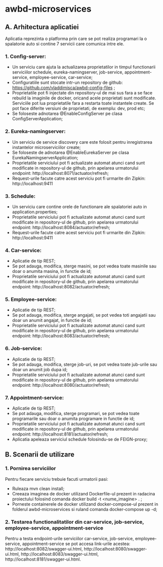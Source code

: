# awbd-microservices
## A.	 Arhitectura aplicatiei

Aplicatia reprezinta o platforma prin care se pot realiza programari la o spalatorie auto si contine 7 servicii care comunica intre ele.

### 1.	Config-server: 
-	Un serviciu care ajuta la actualizarea proprietatilor in timpul functionarii serviciilor schedule, eureka-namingserver, job-service, appointment-service, employee-service, car-service;
-	Configuratiile sunt stocate intr-un repository de github: https://github.com/vladdimisca/awbd-config-files ;
-	Proprietatile pot fi injectate din repository-ul de mai sus fara a se face rebuild la imaginile de docker, oricand acele proprietati sunt modificate. Serviciile pot lua proprietatile fara a restarta toate instantele create. Se pot face diferite versiuni de proprietati, de exemplu: dev, prod etc;
-	Se foloseste adnotarea @EnableConfigServer pe clasa ConfigServerApplication;

### 2.	Eureka-namingserver:
-	Un serviciu de service discovery care este folosit pentru inregistrarea instantelor microserviciilor create;
-	Se foloseste de adnotarea @EnableEurekaServer pe clasa EurekaNamingserverApplication;
-	Proprietatile serviciului pot fi actualizate automat atunci cand sunt modificate in repository-ul de github, prin apelarea urmatorului endpoint: http://localhost:8071/actuator/refresh;
-	Request-urile facute catre acest serviciu pot fi urmarite din Zipkin: http://localhost:9411

### 3.	Schedule:
-	Un serviciu care contine orele de functionare ale spalatoriei auto in application.properties;
-	Proprietatile serviciului pot fi actualizate automat atunci cand sunt modificate in repository-ul de github, prin apelarea urmatorului endpoint: http://localhost:8084/actuator/refresh;
-	Request-urile facute catre acest serviciu pot fi urmarite din Zipkin: http://localhost:9411

### 4.	Car-service:
-	Aplicatie de tip REST;
-	Se pot adauga, modifica, sterge masini, se pot vedea toate masinile sau doar o anumita masina, in functie de id;
-	Proprietatile serviciului pot fi actualizate automat atunci cand sunt modificate in repository-ul de github, prin apelarea urmatorului endpoint: http://localhost:8082/actuator/refresh;


### 5.	Employee-service:
-	Aplicatie de tip REST;
-	Se pot adauga, modifica, sterge angajati, se pot vedea toti angajatii sau doar un anumit angajat, in functie de id;
-	Proprietatile serviciului pot fi actualizate automat atunci cand sunt modificate in repository-ul de github, prin apelarea urmatorului endpoint: http://localhost:8083/actuator/refresh;


### 6.	Job-service:
-	Aplicatie de tip REST;
-	Se pot adauga, modifica, sterge job-uri, se pot vedea toate jub-urile sau doar un anumit job dupa id;
-	Proprietatile serviciului pot fi actualizate automat atunci cand sunt modificate in repository-ul de github, prin apelarea urmatorului endpoint: http://localhost:8080/actuator/refresh;


### 7.	Appointment-service:
-	Aplicatie de tip REST;
-	Se pot adauga, modifica, sterge programari, se pot vedea toate programarile sau doar o anumita programare in functie de id;
-	Proprietatile serviciului pot fi actualizate automat atunci cand sunt modificate in repository-ul de github, prin apelarea urmatorului endpoint: http://localhost:8181/actuator/refresh;
-	Aplicatia apeleaza serviciul schedule folosindu-se de FEIGN-proxy;

## B.	Scenarii de utilizare

### 1.	Pornirea serviciilor
Pentru fiecare serviciu trebuie facuti urmatorii pasi:
-	Ruleaza mvn clean install;
-	Creeaza imaginea de docker utilizand Dockerfile-ul prezent in radacina proiectului folosind comanda docker build -t <nume_imagine> . ;
-   Porneste containerele de docker utilizand docker-compose-ul prezent in folderul awbd-microservices si ruland comanda docker-compose up -d;

### 2.	Testarea functionalitatilor din car-service, job-service, employee-service, appointment-service
Pentru a testa endpoint-urile serviciilor car-service, job-service, employee-service, appointment-service se pot accesa link-urile acestea: http://localhost:8082/swagger-ui.html, http://localhost:8080/swagger-ui.html, http://localhost:8083/swagger-ui.html, http://localhost:8181/swagger-ui.html. 
